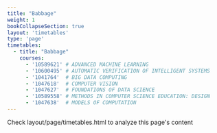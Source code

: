 ```yaml
---
title: "Babbage"
weight: 1
bookCollapseSection: true
layout: 'timetables'
type: 'page'
timetables:
  - title: "Babbage"
    courses:
      - '10589621' # ADVANCED MACHINE LEARNING
      - '10600495' # AUTOMATIC VERIFICATION OF INTELLIGENT SYSTEMS
      - '1041764'  # BIG DATA COMPUTING
      - '1047618'  # COMPUTER VISION
      - '1047627'  # FOUNDATIONS OF DATA SCIENCE
      - '10589558' # METHODS IN COMPUTER SCIENCE EDUCATION: DESIGN
      - '1047638'  # MODELS OF COMPUTATION
---
```


Check layout/page/timetables.html to analyze this page's content

